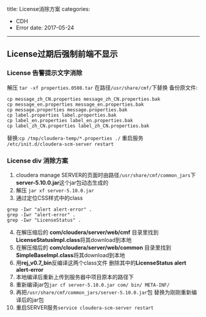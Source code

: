 title: License消除方案
categories: 
- CDH
- Error
date: 2017-05-24
---
## License过期后强制前端不显示
### License 告警提示文字消除
解压 `tar -xf properties.0508.tar`
在路径`/usr/share/cmf/`下替换
备份原文件:
```
cp message_zh_CN.properties message_zh_CN.properties.bak
cp message_en.properties message_en.properties.bak
cp message.properties message.properties.bak
cp label.properties label.properties.bak
cp label_en.properties label_en.properties.bak
cp label_zh_CN.properties label_zh_CN.properties.bak
```
替换:`cp /tmp/cloudera-temp/*.properties ./`
重启服务 `/etc/init.d/cloudera-scm-server restart`


###  License div 消除方案
1. cloudera manage SERVER的页面时由路径`/usr/share/cmf/common_jars`下**server-5.10.0.jar**这个jar包动态生成的 
2. 解压 `jar xf server-5.10.0.jar` 
3. 通过定位CSS样式中的class
```
grep -Iwr "alert alert-error" .
grep -Iwr "alert-error" .
grep -Iwr "LicenseStatus" .
```
4. 在解压缩后的 **com/cloudera/server/web/cmf** 目录里找到**LicenseStatusImpl.class**将其download到本地
5. 在解压缩后的 **com/cloudera/server/web/common** 目录里找到**SimpleBaseImpl.class**将其download到本地
6. 用**rej_v0.7_bin**反编译这两个class文件 删除其中的**LicenseStatus alert alert-error**
7. 本地编译后重新上传到服务器中项目原本的路径下
8. 重新编译jar包`jar cf server-5.10.0.jar com/ bin/ META-INF/`
9. 再把`/usr/share/cmf/common_jars/server-5.10.0.jar`包 替换为刚刚重新编译后的jar包 
10. 重启SERVER服务`service cloudera-scm-server restart`

